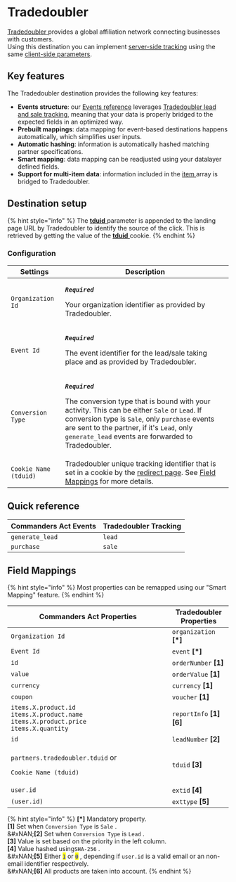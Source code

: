 # Tradedoubler

[Tradedoubler ](https://www.tradedoubler.com)provides a global affiliation network connecting businesses with customers.\
Using this destination you can implement [server-side tracking](https://dev.tradedoubler.com/tracking/advertiser/) using the same [client-side parameters](https://dev.tradedoubler.com/tracking/advertiser/#Pixel).

## Key features

The Tradedoubler destination provides the following key features:

* **Events structure**: our [Events reference](https://community.commandersact.com/platform-x/developers/tracking/events-reference) leverages [Tradedoubler lead and sale tracking](https://dev.tradedoubler.com/tracking/advertiser/#Pixel), meaning that your data is properly bridged to the expected fields in an optimized way.
* **Prebuilt mappings**: data mapping for event-based destinations happens automatically, which simplifies user inputs.
* **Automatic hashing**: information is automatically hashed matching partner specifications.
* **Smart mapping**: data mapping can be readjusted using your datalayer defined fields.
* **Support for multi-item data**: information included in the [item ](https://community.commandersact.com/platform-x/developers/tracking/events-reference#item)array is bridged to Tradedoubler.

## Destination setup

{% hint style="info" %}
The [**tduid** ](https://dev.tradedoubler.com/tracking/advertiser/#Pixel)parameter is appended to the landing page URL by Tradedoubler to identify the source of the click. This is retrieved by getting the value of the [**tduid**](https://dev.tradedoubler.com/tracking/advertiser/#Pixel)[ ](https://wiki.awin.com/index.php/Advertiser_Tracking_Guide/Conversion_Pixel_Only_Tracking#Server_To_Server_.28S2S.29)cookie.
{% endhint %}

### Configuration

| Settings              | Description                                                                                                                                                                                                                                                                                                                                                                         |
| --------------------- | ----------------------------------------------------------------------------------------------------------------------------------------------------------------------------------------------------------------------------------------------------------------------------------------------------------------------------------------------------------------------------------- |
| `Organization Id`     | <p><em><strong><code>Required</code></strong></em></p><p>Your organization identifier as provided by Tradedoubler.</p>                                                                                                                                                                                                                                                              |
| `Event Id`            | <p><em><strong><code>Required</code></strong></em></p><p>The event identifier for the lead/sale taking place and as provided by Tradedoubler.</p>                                                                                                                                                                                                                                   |
| `Conversion Type`     | <p><em><strong><code>Required</code></strong></em></p><p>The conversion type that is bound with your activity. This can be either <code>Sale</code> or <code>Lead</code>. If conversion type is <code>Sale</code>, only <code>purchase</code> events are sent to the partner, if it's <code>Lead</code>, only <code>generate_lead</code> events are forwarded to Tradedoubler. </p> |
| `Cookie Name (tduid)` | Tradedoubler unique tracking identifier that is set in a cookie by the [redirect page](https://dev.tradedoubler.com/tracking/advertiser/#Pixel_Redirect). See [Field Mappings](tradedoubler.md#field-mappings) for more details.                                                                                                                                                    |

## Quick reference

| Commanders Act Events | Tradedoubler Tracking |
| --------------------- | --------------------- |
| `generate_lead`       | `lead`                |
| `purchase`            | `sale`                |

## Field Mappings

{% hint style="info" %}
Most properties can be remapped using our "Smart Mapping" feature.
{% endhint %}

<table><thead><tr><th width="351.29729729729735">Commanders Act Properties</th><th>Tradedoubler Properties</th></tr></thead><tbody><tr><td><code>Organization Id</code></td><td><code>organization</code> <strong>[*]</strong></td></tr><tr><td><code>Event Id</code></td><td><code>event</code> <strong>[*]</strong></td></tr><tr><td><code>id</code></td><td><code>orderNumber</code> <strong>[1]</strong></td></tr><tr><td><code>value</code></td><td><code>orderValue</code> <strong>[1]</strong></td></tr><tr><td><code>currency</code></td><td><code>currency</code> <strong>[1]</strong></td></tr><tr><td><code>coupon</code></td><td><code>voucher</code> <strong>[1]</strong></td></tr><tr><td><code>items.X.product.id</code><br><code>items.X.product.name</code><br><code>items.X.product.price</code><br><code>items.X.quantity</code> </td><td><code>reportInfo</code> <strong>[1][6]</strong></td></tr><tr><td><code>id</code></td><td><code>leadNumber</code> <strong>[2]</strong></td></tr><tr><td><p><code>partners.tradedoubler.tduid</code> or</p><p><code>Cookie Name (tduid)</code></p></td><td><code>tduid</code> <strong>[3]</strong></td></tr><tr><td><code>user.id</code></td><td><code>extid</code> <strong>[4]</strong></td></tr><tr><td><code>(user.id)</code></td><td><code>exttype</code> <strong>[5]</strong></td></tr></tbody></table>

{% hint style="info" %}
**\[\*]** Mandatory property.\
**\[1]** Set when `Conversion Type`  is `Sale` . \
&#xNAN;**\[2]** Set when `Conversion Type`  is `Lead` . \
**\[3]** Value is set based on the priority in the left column. \
**\[4]** Value hashed using`SHA-256`  .\
&#xNAN;**\[5]** Either <mark style="color:blue;">`1`</mark> or <mark style="color:blue;">`0`</mark> , depending if `user.id` is a valid email or an non-email identifier respectively.\
&#xNAN;**\[6]** All products are taken into account.
{% endhint %}
